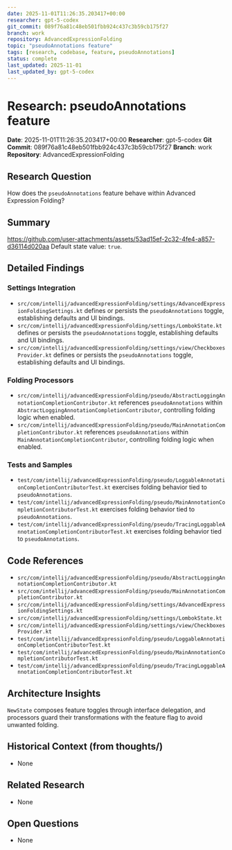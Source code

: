 ```yaml
---
date: 2025-11-01T11:26:35.203417+00:00
researcher: gpt-5-codex
git_commit: 089f76a81c48eb501fbb924c437c3b59cb175f27
branch: work
repository: AdvancedExpressionFolding
topic: "pseudoAnnotations feature"
tags: [research, codebase, feature, pseudoAnnotations]
status: complete
last_updated: 2025-11-01
last_updated_by: gpt-5-codex
---
```


# Research: pseudoAnnotations feature

**Date**: 2025-11-01T11:26:35.203417+00:00
**Researcher**: gpt-5-codex
**Git Commit**: 089f76a81c48eb501fbb924c437c3b59cb175f27
**Branch**: work
**Repository**: AdvancedExpressionFolding

## Research Question
How does the `pseudoAnnotations` feature behave within Advanced Expression Folding?

## Summary
https://github.com/user-attachments/assets/53ad15ef-2c32-4fe4-a857-d36114d020aa Default state value: `true`.

## Detailed Findings
### Settings Integration
- `src/com/intellij/advancedExpressionFolding/settings/AdvancedExpressionFoldingSettings.kt` defines or persists the `pseudoAnnotations` toggle, establishing defaults and UI bindings.
- `src/com/intellij/advancedExpressionFolding/settings/LombokState.kt` defines or persists the `pseudoAnnotations` toggle, establishing defaults and UI bindings.
- `src/com/intellij/advancedExpressionFolding/settings/view/CheckboxesProvider.kt` defines or persists the `pseudoAnnotations` toggle, establishing defaults and UI bindings.

### Folding Processors
- `src/com/intellij/advancedExpressionFolding/pseudo/AbstractLoggingAnnotationCompletionContributor.kt` references `pseudoAnnotations` within `AbstractLoggingAnnotationCompletionContributor`, controlling folding logic when enabled.
- `src/com/intellij/advancedExpressionFolding/pseudo/MainAnnotationCompletionContributor.kt` references `pseudoAnnotations` within `MainAnnotationCompletionContributor`, controlling folding logic when enabled.

### Tests and Samples
- `test/com/intellij/advancedExpressionFolding/pseudo/LoggableAnnotationCompletionContributorTest.kt` exercises folding behavior tied to `pseudoAnnotations`.
- `test/com/intellij/advancedExpressionFolding/pseudo/MainAnnotationCompletionContributorTest.kt` exercises folding behavior tied to `pseudoAnnotations`.
- `test/com/intellij/advancedExpressionFolding/pseudo/TracingLoggableAnnotationCompletionContributorTest.kt` exercises folding behavior tied to `pseudoAnnotations`.

## Code References
- `src/com/intellij/advancedExpressionFolding/pseudo/AbstractLoggingAnnotationCompletionContributor.kt`
- `src/com/intellij/advancedExpressionFolding/pseudo/MainAnnotationCompletionContributor.kt`
- `src/com/intellij/advancedExpressionFolding/settings/AdvancedExpressionFoldingSettings.kt`
- `src/com/intellij/advancedExpressionFolding/settings/LombokState.kt`
- `src/com/intellij/advancedExpressionFolding/settings/view/CheckboxesProvider.kt`
- `test/com/intellij/advancedExpressionFolding/pseudo/LoggableAnnotationCompletionContributorTest.kt`
- `test/com/intellij/advancedExpressionFolding/pseudo/MainAnnotationCompletionContributorTest.kt`
- `test/com/intellij/advancedExpressionFolding/pseudo/TracingLoggableAnnotationCompletionContributorTest.kt`

## Architecture Insights
`NewState` composes feature toggles through interface delegation, and processors guard their transformations with the feature flag to avoid unwanted folding.

## Historical Context (from thoughts/)
- None

## Related Research
- None

## Open Questions
- None
